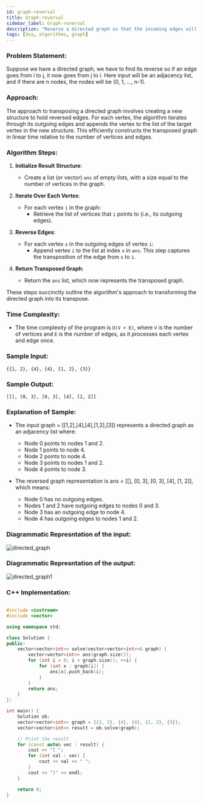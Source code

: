 ```yaml
---
id: graph-reversal 
title: Graph-reversal
sidebar_label: Graph-reversal 
description: "Reverse a directed graph so that the incoming edges will be converted to outgoing edges betwwen the same nodes."  
tags: [dsa, algorithms, graph]
---
```


### Problem Statement:
Suppose we have a directed graph, we have to find its reverse so if an edge goes from i to j, it now goes from j to i. Here input will be an adjacency list, and if there are n nodes, the nodes will be (0, 1, ..., n-1).

### Approach:
The approach to transposing a directed graph involves creating a new structure to hold reversed edges. For each vertex, the algorithm iterates through its outgoing edges and appends the vertex to the list of the target vertex in the new structure. This efficiently constructs the transposed graph in linear time relative to the number of vertices and edges.

### Algorithm Steps:

1. **Initialize Result Structure**:
   - Create a list (or vector) `ans` of empty lists, with a size equal to the number of vertices in the graph.

2. **Iterate Over Each Vertex**:
   - For each vertex `i` in the graph:
     - Retrieve the list of vertices that `i` points to (i.e., its outgoing edges).

3. **Reverse Edges**:
   - For each vertex `x` in the outgoing edges of vertex `i`:
     - Append vertex `i` to the list at index `x` in `ans`. This step captures the transposition of the edge from `x` to `i`.

4. **Return Transposed Graph**:
   - Return the `ans` list, which now represents the transposed graph.

These steps succinctly outline the algorithm's approach to transforming the directed graph into its transpose.
### Time Complexity:
- The time complexity of the program is `O(V + E)`, where `V` is the number of vertices and `E` is the number of edges, as it processes each vertex and edge once.

### Sample Input:
    {{1, 2}, {4}, {4}, {1, 2}, {3}}

### Sample Output:
    [[], [0, 3], [0, 3], [4], [1, 2]]

### Explanation of Sample:

- The input graph = [[1,2],[4],[4],[1,2],[3]] represents a directed graph as an adjacency list where:
  
    - Node 0 points to nodes 1 and 2.
    - Node 1 points to node 4.
    - Node 2 points to node 4.
    - Node 3 points to nodes 1 and 2.
    - Node 4 points to node 3.

- The reversed graph representation is ans = [[], [0, 3], [0, 3], [4], [1, 2]], which means:
  
    - Node 0 has no outgoing edges.
    - Nodes 1 and 2 have outgoing edges to nodes 0 and 3.
    - Node 3 has an outgoing edge to node 4.
    - Node 4 has outgoing edges to nodes 1 and 2.

### Diagrammatic Represntation of the input:
![directed_graph](https://github.com/user-attachments/assets/b3a8fc46-e508-45a0-bf97-458c2054f085)

### Diagrammatic Represntation of the output:
![directed_graph1](https://github.com/user-attachments/assets/7cb03236-3f1a-49cc-b2ce-6ef73aac7fa4)

### C++ Implementation:

```cpp

#include <iostream>
#include <vector>

using namespace std;

class Solution {
public:
    vector<vector<int>> solve(vector<vector<int>>& graph) {
        vector<vector<int>> ans(graph.size());
        for (int i = 0; i < graph.size(); ++i) {
            for (int x : graph[i]) {
                ans[x].push_back(i);
            }
        }
        return ans;
    }
};

int main() {
    Solution ob;
    vector<vector<int>> graph = {{1, 2}, {4}, {4}, {1, 2}, {3}};
    vector<vector<int>> result = ob.solve(graph);

    // Print the result
    for (const auto& vec : result) {
        cout << "[ ";
        for (int val : vec) {
            cout << val << " ";
        }
        cout << "]" << endl;
    }

    return 0;
}



```
